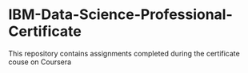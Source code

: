 # IBM-Data-Science-Professional-Certificate
This repository contains assignments completed during the certificate couse on Coursera
